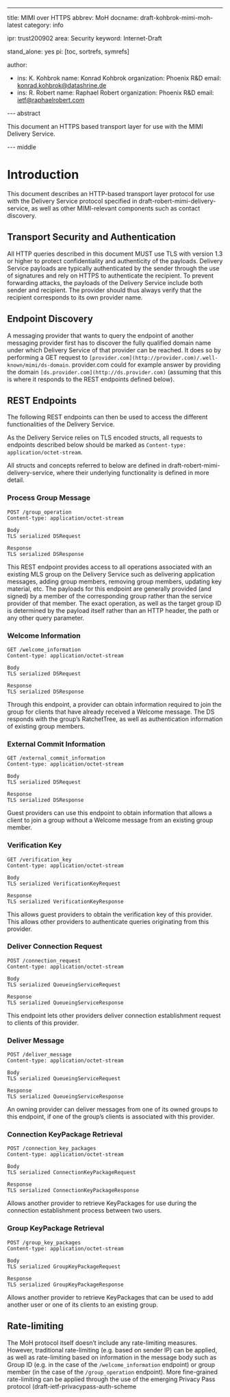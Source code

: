 ---
title: MIMI over HTTPS
abbrev: MoH
docname: draft-kohbrok-mimi-moh-latest
category: info

ipr: trust200902
area: Security
keyword: Internet-Draft

stand_alone: yes
pi: [toc, sortrefs, symrefs]

author:
 -  ins: K. Kohbrok
    name: Konrad Kohbrok
    organization: Phoenix R&D
    email: konrad.kohbrok@datashrine.de
 -  ins: R. Robert
    name: Raphael Robert
    organization: Phoenix R&D
    email: ietf@raphaelrobert.com

--- abstract

This document an HTTPS based transport layer for use with the MIMI Delivery Service.

--- middle

# Introduction

This document describes an HTTP-based transport layer protocol for use with the Delivery Service protocol specified in draft-robert-mimi-delivery-service, as well as other MIMI-relevant components such as contact discovery.

## Transport Security and Authentication

All HTTP queries described in this document MUST use TLS with version 1.3 or higher to protect confidentiality and authenticity of the payloads. Delivery Service payloads are typically authenticated by the sender through the use of signatures and rely on HTTPS to authenticate the recipient. To prevent forwarding attacks, the payloads of the Delivery Service include both sender and recipient. The provider should thus always verify that the recipient corresponds to its own provider name.

## Endpoint Discovery

A messaging provider that wants to query the endpoint of another messaging provider first has to discover the fully qualified domain name under which Delivery Service of that provider can be reached. It does so by performing a GET request to `[provider.com](http://provider.com)/.well-known/mimi/ds-domain`. provider.com could for example answer by providing the domain `[ds.provider.com](http://ds.provider.com)` (assuming that this is where it responds to the REST endpoints defined below).

## REST Endpoints

The following REST endpoints can then be used to access the different functionalities of the Delivery Service.

As the Delivery Service relies on TLS encoded structs, all requests to endpoints described below should be marked as `Content-type: application/octet-stream`.

All structs and concepts referred to below are defined in draft-robert-mimi-delivery-service, where their underlying functionality is defined in more detail.

### Process Group Message

```text
POST /group_operation
Content-type: application/octet-stream

Body
TLS serialized DSRequest

Response
TLS serialized DSResponse
```

This REST endpoint provides access to all operations associated with an existing MLS group on the Delivery Service such as delivering application messages, adding group members, removing group members, updating key material, etc. The payloads for this endpoint are generally provided (and signed) by a member of the corresponding group rather than the service provider of that member. The exact operation, as well as the target group ID is determined by the payload itself rather than an HTTP header, the path or any other query parameter.

### Welcome Information

```text
GET /welcome_information
Content-type: application/octet-stream

Body
TLS serialized DSRequest

Response
TLS serialized DSResponse
```

Through this endpoint, a provider can obtain information required to join the group for clients that have already received a Welcome message. The DS responds with the group’s RatchetTree, as well as authentication information of existing group members.

### External Commit Information

```text
GET /external_commit_information
Content-type: application/octet-stream

Body
TLS serialized DSRequest

Response
TLS serialized DSResponse
```

Guest providers can use this endpoint to obtain information that allows a client to join a group without a Welcome message from an existing group member.

### Verification Key

```text
GET /verification_key
Content-type: application/octet-stream

Body
TLS serialized VerificationKeyRequest

Response
TLS serialized VerificationKeyResponse
```

This allows guest providers to obtain the verification key of this provider. This allows other providers to authenticate queries originating from this provider.

### Deliver Connection Request

```text
POST /connection_request
Content-type: application/octet-stream

Body
TLS serialized QueueingServiceRequest

Response
TLS serialized QueueingServiceResponse
```

This endpoint lets other providers deliver connection establishment request to clients of this provider.

### Deliver Message

```text
POST /deliver_message
Content-type: application/octet-stream

Body
TLS serialized QueueingServiceRequest

Response
TLS serialized QueueingServiceResponse
```

An owning provider can deliver messages from one of its owned groups to this endpoint, if one of the group’s clients is associated with this provider.

### Connection KeyPackage Retrieval

```text
POST /connection_key_packages
Content-type: application/octet-stream

Body
TLS serialized ConnectionKeyPackageRequest

Response
TLS serialized ConnectionKeyPackageResponse
```

Allows another provider to retrieve KeyPackages for use during the connection establishment process between two users.

### Group KeyPackage Retrieval

```text
POST /group_key_packages
Content-type: application/octet-stream

Body
TLS serialized GroupKeyPackageRequest

Response
TLS serialized GroupKeyPackageResponse
```

Allows another provider to retrieve KeyPackages that can be used to add another user or one of its clients to an existing group.

## Rate-limiting

The MoH protocol itself doesn’t include any rate-limiting measures. However, traditional rate-limiting (e.g. based on sender IP) can be applied, as well as rate-limiting based on information in the message body such as Group ID (e.g. in the case of the `/welcome_information` endpoint) or group member (in the case of the `/group_operation` endpoint). More fine-grained rate-limiting can be applied through the use of the emerging Privacy Pass protocol (draft-ietf-privacypass-auth-scheme